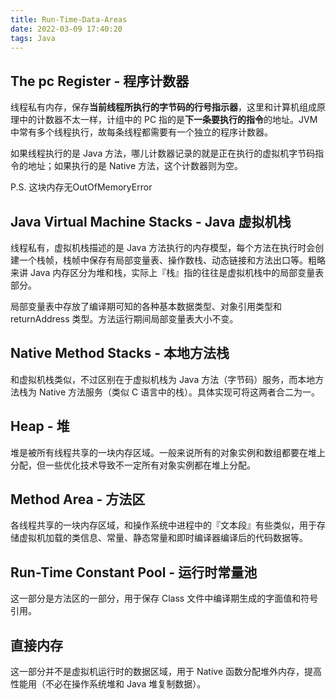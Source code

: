 ```yaml
---
title: Run-Time-Data-Areas
date: 2022-03-09 17:40:20
tags: Java
---
```




## The pc Register - 程序计数器

线程私有内存，保存**当前线程所执行的字节码的行号指示器**，这里和计算机组成原理中的计数器不太一样，计组中的 PC 指的是**下一条要执行的指令**的地址。JVM 中常有多个线程执行，故每条线程都需要有一个独立的程序计数器。

如果线程执行的是 Java 方法，哪儿计数器记录的就是正在执行的虚拟机字节码指令的地址；如果执行的是 Native 方法，这个计数器则为空。

P.S. 这块内存无OutOfMemoryError

## Java Virtual Machine Stacks - Java 虚拟机栈

线程私有，虚拟机栈描述的是 Java 方法执行的内存模型，每个方法在执行时会创建一个栈帧，栈帧中保存有局部变量表、操作数栈、动态链接和方法出口等。粗略来讲 Java 内存区分为堆和栈，实际上『栈』指的往往是虚拟机栈中的局部变量表部分。

局部变量表中存放了编译期可知的各种基本数据类型、对象引用类型和 returnAddress 类型。方法运行期间局部变量表大小不变。

## Native Method Stacks - 本地方法栈

和虚拟机栈类似，不过区别在于虚拟机栈为 Java 方法（字节码）服务，而本地方法栈为 Native 方法服务（类似 C 语言中的栈）。具体实现可将这两者合二为一。

## Heap - 堆

堆是被所有线程共享的一块内存区域。一般来说所有的对象实例和数组都要在堆上分配，但一些优化技术导致不一定所有对象实例都在堆上分配。

## Method Area - 方法区

各线程共享的一块内存区域，和操作系统中进程中的『文本段』有些类似，用于存储虚拟机加载的类信息、常量、静态常量和即时编译器编译后的代码数据等。

## Run-Time Constant Pool - 运行时常量池

这一部分是方法区的一部分，用于保存 Class 文件中编译期生成的字面值和符号引用。

## 直接内存

这一部分并不是虚拟机运行时的数据区域，用于 Native 函数分配堆外内存，提高性能用（不必在操作系统堆和 Java 堆复制数据）。